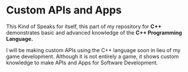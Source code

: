 <h1>Custom APIs and Apps</h1>

This Kind of Speaks for itself, this part of my repository for <b>C++</b> demonstrates basic and advanced knowledge of the <b>C++ Programming Language.</b> 

I will be making custom APIs using the C++ language soon in lieu of my game development. Although it is not entirely a game, it shows custom knowledge to make APIs and Apps for Software Development.